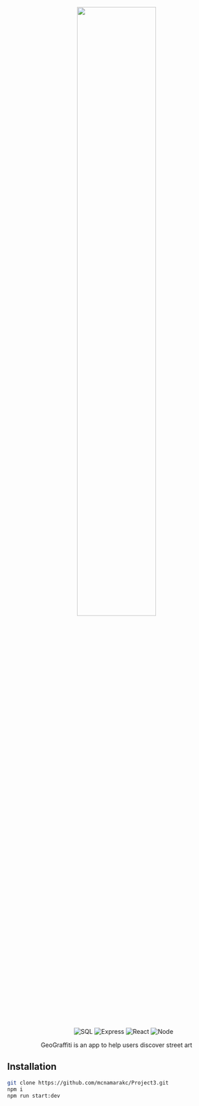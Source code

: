 <p align="center"><img width=60% src="https://github.com/mcnamarakc/Project3/blob/master/images/title-a-dripping-marker.png"></p>

&nbsp;&nbsp;&nbsp;&nbsp;&nbsp;&nbsp;&nbsp;&nbsp;&nbsp;&nbsp;&nbsp;&nbsp;&nbsp;&nbsp;&nbsp;&nbsp;&nbsp;&nbsp;&nbsp;&nbsp;&nbsp;&nbsp;&nbsp;&nbsp;&nbsp;&nbsp;&nbsp;&nbsp;&nbsp;&nbsp;&nbsp;&nbsp;&nbsp;&nbsp;&nbsp;&nbsp;&nbsp;&nbsp;
![SQL](https://img.shields.io/badge/Library-SQL-green.svg?logo=mysql)
![Express](https://img.shields.io/badge/Javascript-Express-orange.svg)
![React](https://img.shields.io/badge/Javascript-React-orange.svg?logo=react)
![Node](https://img.shields.io/badge/Javascript-Node.js-green.svg?logo=node.js)

<p align="center"> GeoGraffiti is an app to help users discover street art </p>


## Installation

```bash
git clone https://github.com/mcnamarakc/Project3.git
npm i
npm run start:dev
```
